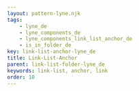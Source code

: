 ```yaml
---
layout: pattern-lyne.njk
tags: 
    - lyne_de
    - lyne_components_de
    - lyne_components_link_list_anchor_de
    - is_in_folder_de
key: link-list-anchor-lyne_de
title: Link-List-Anchor
parent: link-list-folder-lyne_de
keywords: link-list, anchor, link
order: 10
---
```


